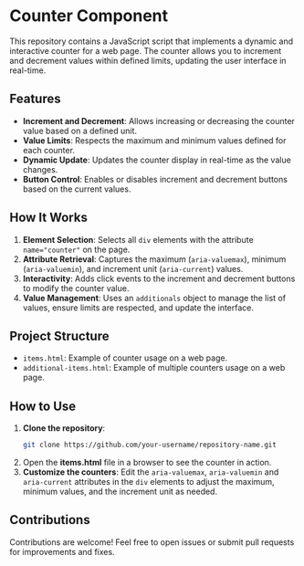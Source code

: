 # Counter Component

This repository contains a JavaScript script that implements a dynamic and interactive counter for a web page. The counter allows you to increment and decrement values within defined limits, updating the user interface in real-time.

## Features

- **Increment and Decrement**: Allows increasing or decreasing the counter value based on a defined unit.
- **Value Limits**: Respects the maximum and minimum values defined for each counter.
- **Dynamic Update**: Updates the counter display in real-time as the value changes.
- **Button Control**: Enables or disables increment and decrement buttons based on the current values.

## How It Works

1. **Element Selection**: Selects all `div` elements with the attribute `name="counter"` on the page.
2. **Attribute Retrieval**: Captures the maximum (`aria-valuemax`), minimum (`aria-valuemin`), and increment unit (`aria-current`) values.
3. **Interactivity**: Adds click events to the increment and decrement buttons to modify the counter value.
4. **Value Management**: Uses an `additionals` object to manage the list of values, ensure limits are respected, and update the interface.

## Project Structure

- `items.html`: Example of counter usage on a web page.
- `additional-items.html`: Example of multiple counters usage on a web page.

## How to Use

1. **Clone the repository**:
   ```bash
   git clone https://github.com/your-username/repository-name.git
2. Open the **items.html** file in a browser to see the counter in action.
3. **Customize the counters**: Edit the `aria-valuemax`, `aria-valuemin` and `aria-current` attributes in the `div` elements to adjust the maximum, minimum values, and the increment unit as needed.

## Contributions
Contributions are welcome! Feel free to open issues or submit pull requests for improvements and fixes.
